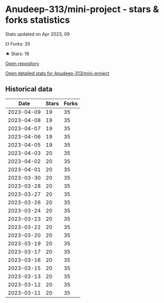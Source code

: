 # Anudeep-313/mini-project - stars & forks statistics

Stats updated on Apr 2023, 09

☋ Forks: 35

★ Stars: 19

[Open repository](https://github.com/Anudeep-313/mini-project)

[Open detailed stats for Anudeep-313/mini-project](https://reviewgithub.com/rep/Anudeep-313/mini-project)

## Historical data
| Date | Stars | Forks |
|------|-------|-------|
| 2023-04-09 | 19 | 35 | 
| 2023-04-08 | 19 | 35 | 
| 2023-04-07 | 19 | 35 | 
| 2023-04-06 | 19 | 35 | 
| 2023-04-05 | 19 | 35 | 
| 2023-04-03 | 20 | 35 | 
| 2023-04-02 | 20 | 35 | 
| 2023-04-01 | 20 | 35 | 
| 2023-03-30 | 20 | 35 | 
| 2023-03-28 | 20 | 35 | 
| 2023-03-27 | 20 | 35 | 
| 2023-03-26 | 20 | 35 | 
| 2023-03-24 | 20 | 35 | 
| 2023-03-23 | 20 | 35 | 
| 2023-03-22 | 20 | 35 | 
| 2023-03-20 | 20 | 35 | 
| 2023-03-19 | 20 | 35 | 
| 2023-03-17 | 20 | 35 | 
| 2023-03-16 | 20 | 35 | 
| 2023-03-15 | 20 | 35 | 
| 2023-03-13 | 20 | 35 | 
| 2023-03-12 | 20 | 35 | 
| 2023-03-11 | 20 | 35 | 

